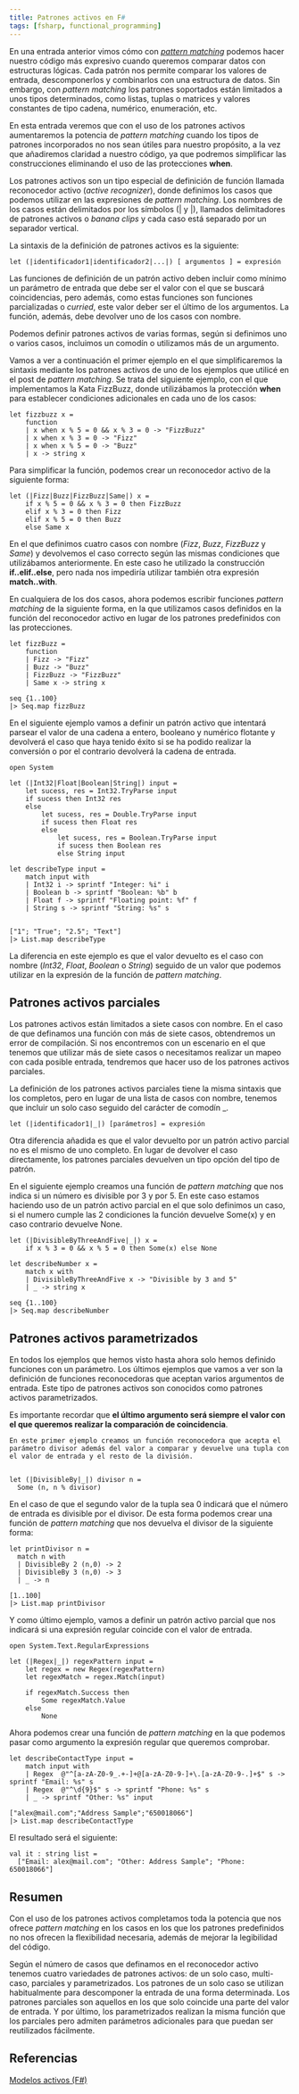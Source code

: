 ```yaml
---
title: Patrones activos en F#
tags: [fsharp, functional_programming]
---
```

En una entrada anterior vimos cómo con [_pattern matching_](/pattern-matching-con-fsharp/ "Pattern matching con F#") podemos hacer nuestro código más expresivo cuando queremos comparar datos con estructuras lógicas. Cada patrón nos permite comparar los valores de entrada, descomponerlos y combinarlos con una estructura de datos. Sin embargo, con _pattern matching_ los patrones soportados están limitados a unos tipos determinados, como listas, tuplas o matrices y valores constantes de tipo cadena, numérico, enumeración, etc.

En esta entrada veremos que con el uso de los patrones activos aumentaremos la potencia de _pattern matching_ cuando los tipos de patrones incorporados no nos sean útiles para nuestro propósito, a la vez que añadiremos claridad a nuestro código, ya que podremos simplificar las construcciones eliminando el uso de las protecciones **when**.

Los patrones activos son un tipo especial de definición de función llamada reconocedor activo (_active recognizer_), donde definimos los casos que podemos utilizar en las expresiones de _pattern matching_. Los nombres de los casos están delimitados por los símbolos (| y |), llamados delimitadores de patrones activos o _banana clips_ y cada caso está separado por un separador vertical.

La sintaxis de la definición de patrones activos es la siguiente:

    let (|identificador1|identificador2|...|) [ argumentos ] = expresión
    

Las funciones de definición de un patrón activo deben incluir como mínimo un parámetro de entrada que debe ser el valor con el que se buscará coincidencias, pero además, como estas funciones son funciones parcializadas o _curried_, este valor deber ser el último de los argumentos. La función, además, debe devolver uno de los casos con nombre.

Podemos definir patrones activos de varias formas, según si definimos uno o varios casos, incluimos un comodín o utilizamos más de un argumento.

Vamos a ver a continuación el primer ejemplo en el que simplificaremos la sintaxis mediante los patrones activos de uno de los ejemplos que utilicé en el post de _pattern matching_. Se trata del siguiente ejemplo, con el que implementamos la Kata FizzBuzz, donde utilizábamos la protección **when** para establecer condiciones adicionales en cada uno de los casos:

    let fizzbuzz x =
        function
        | x when x % 5 = 0 && x % 3 = 0 -> "FizzBuzz"
        | x when x % 3 = 0 -> "Fizz"
        | x when x % 5 = 0 -> "Buzz"
        | x -> string x
    

Para simplificar la función, podemos crear un reconocedor activo de la siguiente forma:

    let (|Fizz|Buzz|FizzBuzz|Same|) x = 
        if x % 5 = 0 && x % 3 = 0 then FizzBuzz 
        elif x % 3 = 0 then Fizz 
        elif x % 5 = 0 then Buzz
        else Same x
    

En el que definimos cuatro casos con nombre (_Fizz_, _Buzz_, _FizzBuzz_ y _Same_) y devolvemos el caso correcto según las mismas condiciones que utilizábamos anteriormente. En este caso he utilizado la construcción **if..elif..else**, pero nada nos impediría utilizar también otra expresión **match..with**.

En cualquiera de los dos casos, ahora podemos escribir funciones _pattern matching_ de la siguiente forma, en la que utilizamos casos definidos en la función del reconocedor activo en lugar de los patrones predefinidos con las protecciones.

    let fizzBuzz =
        function
        | Fizz -> "Fizz"
        | Buzz -> "Buzz"
        | FizzBuzz -> "FizzBuzz"
        | Same x -> string x
    
    seq {1..100}
    |> Seq.map fizzBuzz
    

En el siguiente ejemplo vamos a definir un patrón activo que intentará parsear el valor de una cadena a entero, booleano y numérico flotante y devolverá el caso que haya tenido éxito si se ha podido realizar la conversión o por el contrario devolverá la cadena de entrada.

    open System
    
    let (|Int32|Float|Boolean|String|) input =
        let sucess, res = Int32.TryParse input
        if sucess then Int32 res
        else 
            let sucess, res = Double.TryParse input
            if sucess then Float res
            else
                let sucess, res = Boolean.TryParse input
                if sucess then Boolean res
                else String input
    
    let describeType input =
        match input with
        | Int32 i -> sprintf "Integer: %i" i
        | Boolean b -> sprintf "Boolean: %b" b
        | Float f -> sprintf "Floating point: %f" f
        | String s -> sprintf "String: %s" s
    
    
    ["1"; "True"; "2.5"; "Text"]
    |> List.map describeType
    

La diferencia en este ejemplo es que el valor devuelto es el caso con nombre (_Int32_, _Float_, _Boolean_ o _String_) seguido de un valor que podemos utilizar en la expresión de la función de _pattern matching_.

Patrones activos parciales
--------------------------

Los patrones activos están limitados a siete casos con nombre. En el caso de que definamos una función con más de siete casos, obtendremos un error de compilación. Si nos encontremos con un escenario en el que tenemos que utilizar más de siete casos o necesitamos realizar un mapeo con cada posible entrada, tendremos que hacer uso de los patrones activos parciales.

La definición de los patrones activos parciales tiene la misma sintaxis que los completos, pero en lugar de una lista de casos con nombre, tenemos que incluir un solo caso seguido del carácter de comodín \_.

    let (|identificador1|_|) [parámetros] = expresión
    

Otra diferencia añadida es que el valor devuelto por un patrón activo parcial no es el mismo de uno completo. En lugar de devolver el caso directamente, los patrones parciales devuelven un tipo opción del tipo de patrón.

En el siguiente ejemplo creamos una función de _pattern matching_ que nos indica si un número es divisible por 3 y por 5. En este caso estamos haciendo uso de un patrón activo parcial en el que solo definimos un caso, si el numero cumple las 2 condiciones la función devuelve Some(x) y en caso contrario devuelve None.

    let (|DivisibleByThreeAndFive|_|) x = 
        if x % 3 = 0 && x % 5 = 0 then Some(x) else None
    
    let describeNumber x =
        match x with
        | DivisibleByThreeAndFive x -> "Divisible by 3 and 5"
        | _ -> string x
    
    seq {1..100}
    |> Seq.map describeNumber
    

Patrones activos parametrizados
-------------------------------

En todos los ejemplos que hemos visto hasta ahora solo hemos definido funciones con un parámetro. Los últimos ejemplos que vamos a ver son la definición de funciones reconocedoras que aceptan varios argumentos de entrada. Este tipo de patrones activos son conocidos como patrones activos parametrizados.

Es importante recordar que **el último argumento será siempre el valor con el que queremos realizar la comparación de coincidencia**.

    En este primer ejemplo creamos un función reconocedora que acepta el parámetro divisor además del valor a comparar y devuelve una tupla con el valor de entrada y el resto de la división.
    

    let (|DivisibleBy|_|) divisor n =
      Some (n, n % divisor)
    

En el caso de que el segundo valor de la tupla sea 0 indicará que el número de entrada es divisible por el divisor. De esta forma podemos crear una función de _pattern matching_ que nos devuelva el divisor de la siguiente forma:

    let printDivisor n =
      match n with
      | DivisibleBy 2 (n,0) -> 2
      | DivisibleBy 3 (n,0) -> 3
      | _ -> n
    
    [1..100]
    |> List.map printDivisor
    

Y como último ejemplo, vamos a definir un patrón activo parcial que nos indicará si una expresión regular coincide con el valor de entrada.

    open System.Text.RegularExpressions
    
    let (|Regex|_|) regexPattern input =
        let regex = new Regex(regexPattern)
        let regexMatch = regex.Match(input)
       
        if regexMatch.Success then
            Some regexMatch.Value
        else
            None
    

Ahora podemos crear una función de _pattern matching_ en la que podemos pasar como argumento la expresión regular que queremos comprobar.

    let describeContactType input =
        match input with
        | Regex  @"^[a-zA-Z0-9_.+-]+@[a-zA-Z0-9-]+\.[a-zA-Z0-9-.]+$" s -> sprintf "Email: %s" s
        | Regex  @"^\d{9}$" s -> sprintf "Phone: %s" s
        | _ -> sprintf "Other: %s" input
    
    ["alex@mail.com";"Address Sample";"650018066"]
    |> List.map describeContactType
    

El resultado será el siguiente:

    val it : string list =
      ["Email: alex@mail.com"; "Other: Address Sample"; "Phone: 650018066"]
    

Resumen
-------

Con el uso de los patrones activos completamos toda la potencia que nos ofrece _pattern matching_ en los casos en los que los patrones predefinidos no nos ofrecen la flexibilidad necesaria, además de mejorar la legibilidad del código.

Según el número de casos que definamos en el reconocedor activo tenemos cuatro variedades de patrones activos: de un solo caso, multi-caso, parciales y parametrizados. Los patrones de un solo caso se utilizan habitualmente para descomponer la entrada de una forma determinada. Los patrones parciales son aquellos en los que solo coincide una parte del valor de entrada. Y por último, los parametrizados realizan la misma función que los parciales pero admiten parámetros adicionales para que puedan ser reutilizados fácilmente.

Referencias
-----------

[Modelos activos (F#)](http://msdn.microsoft.com/es-es/library/dd233248.aspx)
